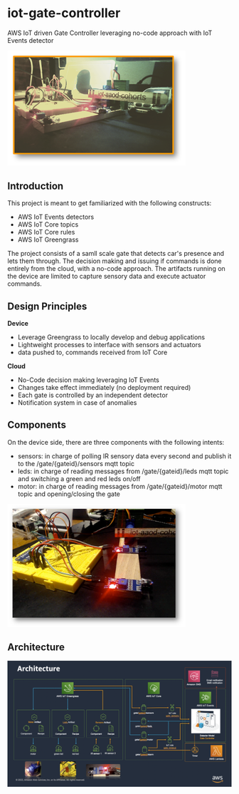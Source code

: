 # iot-gate-controller
AWS IoT driven Gate Controller leveraging no-code approach with IoT Events detector

<img src="https://github.com/jorporta/iot-gate-controller/blob/main/images/intro.png" width="400" />

## Introduction

This project is meant to get familiarized with the following constructs:
- AWS IoT Events detectors
- AWS IoT Core topics
- AWS IoT Core rules
- AWS IoT Greengrass

The project consists of a samll scale gate that detects car's presence and lets them through.
The decision making and issuing if commands is done entirely from the cloud, with a no-code approach.
The artifacts running on the device are limited to capture sensory data and execute actuator commands.

## Design Principles

**Device**
- Leverage Greengrass to locally develop and debug applications
- Lightweight processes to interface with sensors and actuators
- data pushed to, commands received from IoT Core

**Cloud**
- No-Code decision making leveraging IoT Events
- Changes take effect immediately (no deployment required)
- Each gate is controlled by an independent detector
- Notification system in case of anomalies

## Components

On the device side, there are three components with the following intents:
- sensors: in charge of polling IR sensory data every second and publish it to the /gate/{gateid}/sensors mqtt topic
- leds: in charge of reading messages from /gate/{gateid}/leds mqtt topic and switching a green and red leds on/off
- motor: in charge of reading messages from /gate/{gateid}/motor mqtt topic and opening/closing the gate

<img src="https://github.com/jorporta/iot-gate-controller/blob/main/images/gate.png" width="400" />

## Architecture

<img src="https://github.com/jorporta/iot-gate-controller/blob/main/images/architecture.png" width="600" />

